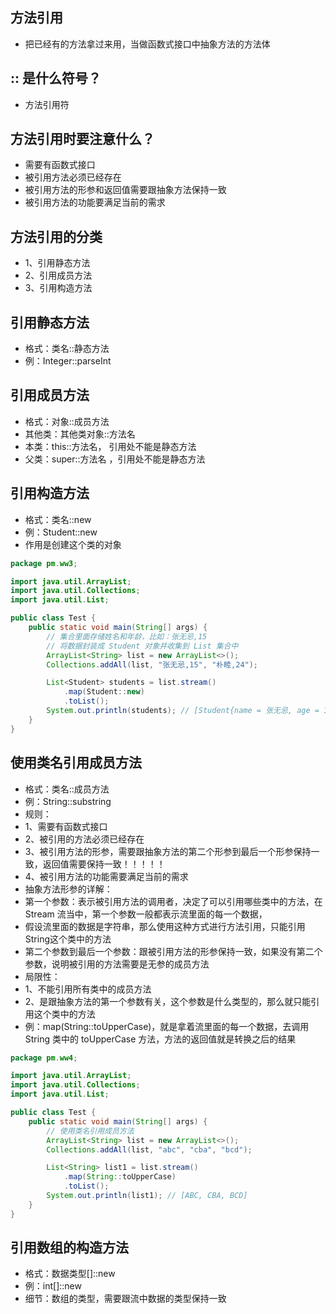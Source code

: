 ## 方法引用
* 把已经有的方法拿过来用，当做函数式接口中抽象方法的方法体

## :: 是什么符号？
* 方法引用符

## 方法引用时要注意什么？
* 需要有函数式接口
* 被引用方法必须已经存在
* 被引用方法的形参和返回值需要跟抽象方法保持一致
* 被引用方法的功能要满足当前的需求

## 方法引用的分类
* 1、引用静态方法
* 2、引用成员方法
* 3、引用构造方法

## 引用静态方法
* 格式：类名::静态方法
* 例：Integer::parseInt

## 引用成员方法
* 格式：对象::成员方法
* 其他类：其他类对象::方法名
* 本类：this::方法名， 引用处不能是静态方法
* 父类：super::方法名 ，引用处不能是静态方法

## 引用构造方法
* 格式：类名::new
* 例：Student::new
* 作用是创建这个类的对象
```java
package pm.ww3;

import java.util.ArrayList;
import java.util.Collections;
import java.util.List;

public class Test {
    public static void main(String[] args) {
        // 集合里面存储姓名和年龄，比如：张无忌,15
        // 将数据封装成 Student 对象并收集到 List 集合中
        ArrayList<String> list = new ArrayList<>();
        Collections.addAll(list, "张无忌,15", "朴睦,24");

        List<Student> students = list.stream()
            .map(Student::new)
            .toList();
        System.out.println(students); // [Student{name = 张无忌, age = 15}, Student{name = 朴睦, age = 24}]
    }
}
```

## 使用类名引用成员方法
* 格式：类名::成员方法
* 例：String::substring
* 规则：
* 1、需要有函数式接口
* 2、被引用的方法必须已经存在
* 3、被引用方法的形参，需要跟抽象方法的第二个形参到最后一个形参保持一致，返回值需要保持一致！！！！！
* 4、被引用方法的功能需要满足当前的需求
* 抽象方法形参的详解：
* 第一个参数：表示被引用方法的调用者，决定了可以引用哪些类中的方法，在 Stream 流当中，第一个参数一般都表示流里面的每一个数据，
* 假设流里面的数据是字符串，那么使用这种方式进行方法引用，只能引用String这个类中的方法
* 第二个参数到最后一个参数：跟被引用方法的形参保持一致，如果没有第二个参数，说明被引用的方法需要是无参的成员方法
* 局限性：
* 1、不能引用所有类中的成员方法
* 2、是跟抽象方法的第一个参数有关，这个参数是什么类型的，那么就只能引用这个类中的方法
* 例：map(String::toUpperCase)，就是拿着流里面的每一个数据，去调用 String 类中的 toUpperCase 方法，方法的返回值就是转换之后的结果
```java
package pm.ww4;

import java.util.ArrayList;
import java.util.Collections;
import java.util.List;

public class Test {
    public static void main(String[] args) {
        // 使用类名引用成员方法
        ArrayList<String> list = new ArrayList<>();
        Collections.addAll(list, "abc", "cba", "bcd");

        List<String> list1 = list.stream()
            .map(String::toUpperCase)
            .toList();
        System.out.println(list1); // [ABC, CBA, BCD]
    }
}
```

## 引用数组的构造方法
* 格式：数据类型[]::new
* 例：int[]::new
* 细节：数组的类型，需要跟流中数据的类型保持一致